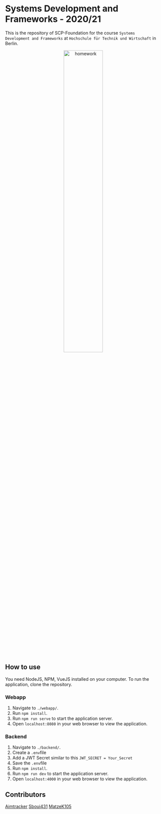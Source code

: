 # Systems Development and Frameworks - 2020/21

This is the repository of SCP-Foundation for the course `Systems Development and Frameworks`
at `Hochschule für Technik und Wirtschaft` in Berlin.

<p align="center">
  <img src="https://bloody-disgusting.com/wp-content/uploads/2019/11/SCP-Ccard-Wiki-01-e1573928853815.png" alt="homework" width="50%">
<p>

## How to use

You need NodeJS, NPM, VueJS installed on your computer. To run the application, clone the repository.

### Webapp

1. Navigate to `./webapp/`.
2. Run `npm install`.
3. Run `npm run serve` to start the application server.
4. Open `localhost:8080` in your web browser to view the application.

### Backend

1. Navigate to `./backend/`.
2. Create a `.env`file
3. Add a JWT Secret similar to this `JWT_SECRET = Your_Secret`
4. Save the `.env`file
5. Run `npm install`.
6. Run `npm run dev` to start the application server.
7. Open `localhost:4000` in your web browser to view the application.

## Contributors

[Aimtracker](https://github.com/Aimtracker)
[Sboui431](https://github.com/Sboui431)
[MatzeK105](https://github.com/MatzeK105)
